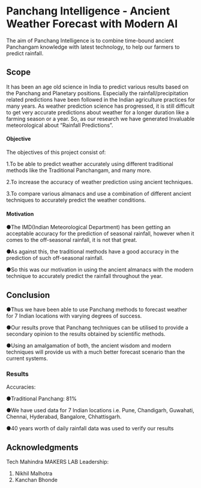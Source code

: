 # Panchang Intelligence - Ancient Weather Forecast with Modern AI


The aim of Panchang Intelligence is to combine time-bound ancient Panchangam knowledge with latest technology, to help our farmers to predict rainfall.


## Scope

It has been an age old science in India to predict various results based on the Panchang and Planetary positions. Especially the rainfall/precipitation related predictions have been followed in the Indian agriculture practices for many years. 
As weather prediction science has progressed, it is still difficult to get very accurate predictions about weather for a longer duration like a farming season or a year. So, as our research we have generated Invaluable meteorological about “Rainfall Predictions”.



#### Objective

The objectives of this project consist of:

1.To be able to predict weather accurately using different traditional methods like the Traditional Panchangam, and many more. 

2.To increase the accuracy of weather prediction using ancient techniques. 

3.To compare various almanacs and use a combination of different ancient techniques to accurately predict the weather conditions. 

#### Motivation

●The IMD(Indian Meteorological Department) has been getting an acceptable accuracy for the prediction of seasonal rainfall, however when it comes to the off-seasonal rainfall, it is not that great.

●As against this, the traditional methods have a good accuracy in the prediction of such off-seasonal rainfall.

●So this was our motivation in using the ancient almanacs with the modern technique to accurately predict the rainfall throughout the year. 


## Conclusion

●Thus we have been able to use Panchang methods to forecast weather for 7 Indian locations with varying degrees of success.



●Our results prove that Panchang techniques can be utilised to provide a secondary opinion to the results obtained by scientific methods.



●Using an amalgamation of both, the ancient wisdom and modern techniques will provide us with a much better forecast scenario than the current systems.
### Results

Accuracies:

●Traditional Panchang: 81%

●We have used data for 7 Indian locations i.e. Pune, Chandigarh, Guwahati, Chennai, Hyderabad, Bangalore, Chhattisgarh.

●40 years worth of daily rainfall data was used to verify our results

 

## Acknowledgments

Tech Mahindra MAKERS LAB Leadership:
1. Nikhil Malhotra
2. Kanchan Bhonde

